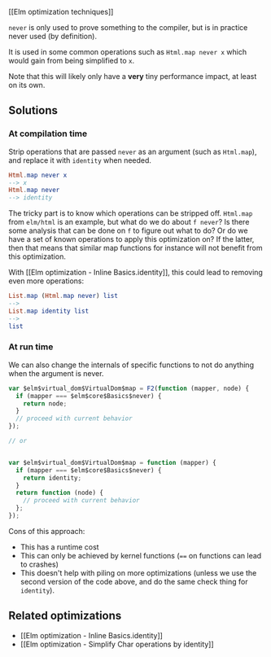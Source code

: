 [[Elm optimization techniques]]

`never` is only used to prove something to the compiler, but is in practice never used (by definition).

It is used in some common operations such as `Html.map never x` which would gain from being simplified to `x`.

Note that this will likely only have a **very** tiny performance impact, at least on its own.
## Solutions

### At compilation time

Strip operations that are passed `never` as an argument (such as `Html.map`), and replace it with `identity` when needed.

```elm
Html.map never x
--> x
Html.map never
--> identity
```

The tricky part is to know which operations can be stripped off. `Html.map` from `elm/html` is an example, but what do we do about `f never`?
Is there some analysis that can be done on `f` to figure out what to do? Or do we have a set of known operations to apply this optimization on? If the latter, then that means that similar map functions for instance will not benefit from this optimization.


With [[Elm optimization - Inline Basics.identity]], this could lead to removing even more operations:
```elm
List.map (Html.map never) list
-->
List.map identity list
-->
list
```


### At run time

We can also change the internals of specific functions to not do anything when the argument is never.

```js
var $elm$virtual_dom$VirtualDom$map = F2(function (mapper, node) {
  if (mapper === $elm$core$Basics$never) {
    return node;
  }
  // proceed with current behavior
});

// or


var $elm$virtual_dom$VirtualDom$map = function (mapper) {
  if (mapper === $elm$core$Basics$never) {
    return identity;
  }
  return function (node) {
    // proceed with current behavior
  };
});
```

Cons of this approach:
- This has a runtime cost
- This can only be achieved by kernel functions (`==` on functions can lead to crashes)
- This doesn't help with piling on more optimizations (unless we use the second version of the code above, and do the same check thing for `identity`).

## Related optimizations

- [[Elm optimization - Inline Basics.identity]]
- [[Elm optimization - Simplify Char operations by identity]]
